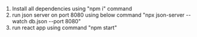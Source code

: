 1. Install all dependencies using "npm i" command
2. run json server on port 8080 using below command 
   "npx json-server --watch db.json --port 8080"
 3. run react app using command "npm start"
 

